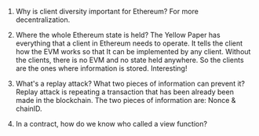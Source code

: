 1. Why is client diversity important for Ethereum?
For more decentralization. 

2. Where the whole Ethereum state is held?
The Yellow Paper has everything that a client in Ethereum needs to operate. It tells the client how the EVM works so that It can be implemented by any client. Without the clients, there is no EVM and no state held anywhere. So the clients are the ones where information is stored. Interesting!

3. What's a replay attack? What two pieces of information can prevent it?
Replay attack is repeating a transaction that has been already been made in the blockchain. The two pieces of information are: Nonce & chainID.

4. In a contract, how do we know who called a view function?